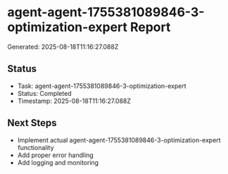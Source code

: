 # agent-agent-1755381089846-3-optimization-expert Report

Generated: 2025-08-18T11:16:27.088Z

## Status
- Task: agent-agent-1755381089846-3-optimization-expert
- Status: Completed
- Timestamp: 2025-08-18T11:16:27.088Z

## Next Steps
- Implement actual agent-agent-1755381089846-3-optimization-expert functionality
- Add proper error handling
- Add logging and monitoring
